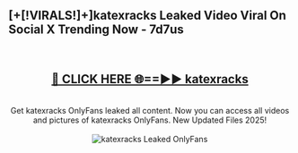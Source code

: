 <h2>[+[!VIRALS!]+]katexracks Leaked Video Viral On Social X Trending Now - 7d7us</h2>
<br>
<div align="center">
<h2><a href="https://libra.edu.pl?katexracks" rel="nofollow">🔴 CLICK HERE 🌐==►► katexracks</a></h2>
<br>
Get katexracks OnlyFans leaked all content. Now you can access all videos and pictures of katexracks OnlyFans. New Updated Files 2025!
<br>
<br>
<a href="https://libra.edu.pl?katexracks" rel="nofollow" data-target="animated-image.originalLink"><img src="https://i.ibb.co.com/WyWwxjT/player-gif2.gif" alt="katexracks Leaked OnlyFans" style="max-width: 100%; display: inline-block;" data-target="animated-image.originalImage"></a>
</div>
<br>